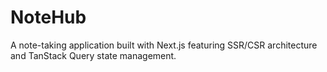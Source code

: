 # NoteHub

A note-taking application built with Next.js featuring SSR/CSR architecture and TanStack Query state management.
